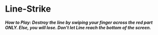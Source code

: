 # Line-Strike

<b><i>How to Play: 
Destroy the line by swiping your finger across the red part ONLY. Else, you will lose. Don't let Line reach the bottom of the screen.</b></i>
